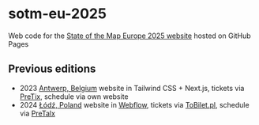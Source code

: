 # sotm-eu-2025

Web code for the [State of the Map Europe 2025 website](https://osm-uk.github.io/sotm-eu-2025/) hosted on GitHub Pages

## Previous editions

- 2023 [Antwerp, Belgium](https://github.com/osmbe/sotm-eu-2023) website in Tailwind CSS + Next.js, tickets via [PreTix](), schedule via own website
- 2024 [Łódź, Poland](https://github.com/openstreetmap-polska/sotm-eu-2024) website in [Webflow](https://webflow.com/templates/search?query=conference), tickets via [ToBilet.pl](https://tobilet.pl/), schedule via [PreTalx](https://pretalx.com/)
